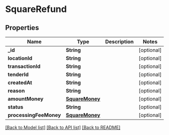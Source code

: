 # SquareRefund

## Properties
Name | Type | Description | Notes
------------ | ------------- | ------------- | -------------
**_id** | **String** |  | [optional] 
**locationId** | **String** |  | [optional] 
**transactionId** | **String** |  | [optional] 
**tenderId** | **String** |  | [optional] 
**createdAt** | **String** |  | [optional] 
**reason** | **String** |  | [optional] 
**amountMoney** | [**SquareMoney**](SquareMoney.md) |  | [optional] 
**status** | **String** |  | [optional] 
**processingFeeMoney** | [**SquareMoney**](SquareMoney.md) |  | [optional] 

[[Back to Model list]](../README.md#documentation-for-models) [[Back to API list]](../README.md#documentation-for-api-endpoints) [[Back to README]](../README.md)


